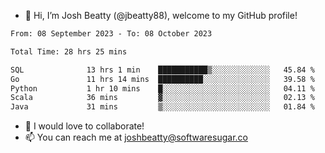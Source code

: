 - 👋 Hi, I’m Josh Beatty (@jbeatty88), welcome to my GitHub profile!

<!--START_SECTION:waka-->

```txt
From: 08 September 2023 - To: 08 October 2023

Total Time: 28 hrs 25 mins

SQL              13 hrs 1 min    ███████████▒░░░░░░░░░░░░░   45.84 %
Go               11 hrs 14 mins  ██████████░░░░░░░░░░░░░░░   39.58 %
Python           1 hr 10 mins    █░░░░░░░░░░░░░░░░░░░░░░░░   04.11 %
Scala            36 mins         ▓░░░░░░░░░░░░░░░░░░░░░░░░   02.13 %
Java             31 mins         ▒░░░░░░░░░░░░░░░░░░░░░░░░   01.84 %
```

<!--END_SECTION:waka-->

- 💞️ I would love to collaborate!
- 📫 You can reach me at joshbeatty@softwaresugar.co

<!---
jbeatty88/jbeatty88 is a ✨ special ✨ repository because its `README.md` (this file) appears on your GitHub profile.
You can click the Preview link to take a look at your changes.
--->
